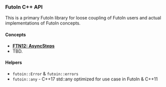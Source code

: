 
### FutoIn C++ API

This is a primary FutoIn library for loose coupling of FutoIn users and
actual implementations of FutoIn concepts.

#### Concepts

* [**FTN12: AsyncSteps**](https://futoin.org/docs/asyncsteps/)
* TBD.

#### Helpers

* `futoin::Error` & `futoin::errors`
* `futoin::any` - C++17 std::any optimized for use case in FutoIn & C++11

